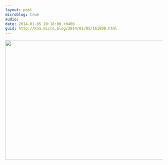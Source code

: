 ```yaml
---
layout: post
microblog: true
audio: 
date: 2014-01-05 20:18:00 +0400
guid: http://kaa.micro.blog/2014/01/05/161800.html
---
```

<img src="http://www.kaa.bz/uploads/2018/aeecf54f83.jpg" alt="" width="840" height="382" class="alignnone size-full wp-image-965" />
